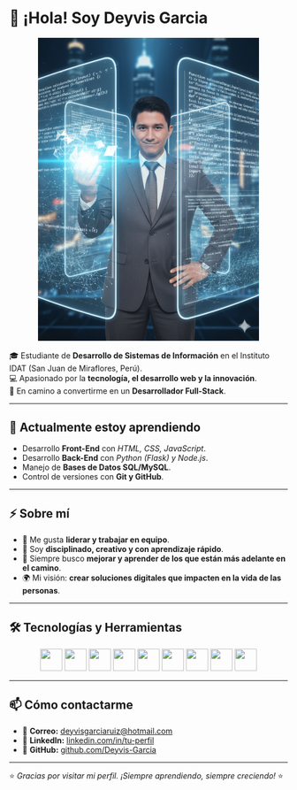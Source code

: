 # 👋 ¡Hola! Soy Deyvis Garcia

<p align="center">
  <img src="portada_git.png" width="400px" alt="Deyvis Garcia - Perfil Profesional"/>
</p>

🎓 Estudiante de **Desarrollo de Sistemas de Información** en el Instituto IDAT (San Juan de Miraflores, Perú).  
💻 Apasionado por la **tecnología, el desarrollo web y la innovación**.  
🚀 En camino a convertirme en un **Desarrollador Full-Stack**.  

---

## 🌱 Actualmente estoy aprendiendo
- Desarrollo **Front-End** con *HTML, CSS, JavaScript*.  
- Desarrollo **Back-End** con *Python (Flask) y Node.js*.  
- Manejo de **Bases de Datos SQL/MySQL**.  
- Control de versiones con **Git y GitHub**.  

---

## ⚡ Sobre mí
- 🤝 Me gusta **liderar y trabajar en equipo**.  
- 🧠 Soy **disciplinado, creativo y con aprendizaje rápido**.  
- 🎯 Siempre busco **mejorar y aprender de los que están más adelante en el camino**.  
- 🌍 Mi visión: **crear soluciones digitales que impacten en la vida de las personas**.  

---

## 🛠️ Tecnologías y Herramientas
<p align="center">
  <img src="https://cdn.jsdelivr.net/gh/devicons/devicon/icons/html5/html5-original.svg" width="40" height="40"/>
  <img src="https://cdn.jsdelivr.net/gh/devicons/devicon/icons/css3/css3-original.svg" width="40" height="40"/>
  <img src="https://cdn.jsdelivr.net/gh/devicons/devicon/icons/javascript/javascript-original.svg" width="40" height="40"/>
  <img src="https://cdn.jsdelivr.net/gh/devicons/devicon/icons/python/python-original.svg" width="40" height="40"/>
  <img src="https://cdn.jsdelivr.net/gh/devicons/devicon/icons/flask/flask-original.svg" width="40" height="40"/>
  <img src="https://cdn.jsdelivr.net/gh/devicons/devicon/icons/nodejs/nodejs-original.svg" width="40" height="40"/>
  <img src="https://cdn.jsdelivr.net/gh/devicons/devicon/icons/mysql/mysql-original.svg" width="40" height="40"/>
  <img src="https://cdn.jsdelivr.net/gh/devicons/devicon/icons/git/git-original.svg" width="40" height="40"/>
  <img src="https://cdn.jsdelivr.net/gh/devicons/devicon/icons/github/github-original.svg" width="40" height="40"/>
</p>

---

## 📫 Cómo contactarme
- 📧 **Correo:** deyvisgarciaruiz@hotmail.com  
- 💼 **LinkedIn:** [linkedin.com/in/tu-perfil](https://linkedin.com/in/deyvis-garcia)  
- 🐙 **GitHub:** [github.com/Deyvis-Garcia](https://github.com/Deyvis-Garcia)  

---

⭐ *Gracias por visitar mi perfil. ¡Siempre aprendiendo, siempre creciendo!* ⭐

